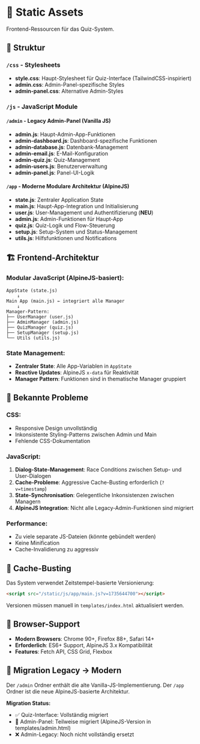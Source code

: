 # 🎨 Static Assets

Frontend-Ressourcen für das Quiz-System.

## 📁 Struktur

### `/css` - Stylesheets
- **style.css**: Haupt-Stylesheet für Quiz-Interface (TailwindCSS-inspiriert)
- **admin.css**: Admin-Panel-spezifische Styles  
- **admin-panel.css**: Alternative Admin-Styles

### `/js` - JavaScript Module

#### `/admin` - Legacy Admin-Panel (Vanilla JS)
- **admin.js**: Haupt-Admin-App-Funktionen
- **admin-dashboard.js**: Dashboard-spezifische Funktionen
- **admin-database.js**: Datenbank-Management
- **admin-email.js**: E-Mail-Konfiguration
- **admin-quiz.js**: Quiz-Management
- **admin-users.js**: Benutzerverwaltung
- **admin-panel.js**: Panel-UI-Logik

#### `/app` - Moderne Modulare Architektur (AlpineJS)
- **state.js**: Zentraler Application State
- **main.js**: Haupt-App-Integration und Initialisierung  
- **user.js**: User-Management und Authentifizierung (**NEU**)
- **admin.js**: Admin-Funktionen für Haupt-App
- **quiz.js**: Quiz-Logik und Flow-Steuerung
- **setup.js**: Setup-System und Status-Management
- **utils.js**: Hilfsfunktionen und Notifications

## 🏗️ Frontend-Architektur

### Modular JavaScript (AlpineJS-basiert):
```
AppState (state.js)
    ↓
Main App (main.js) ← integriert alle Manager
    ↓
Manager-Pattern:
├── UserManager (user.js)
├── AdminManager (admin.js)  
├── QuizManager (quiz.js)
├── SetupManager (setup.js)
└── Utils (utils.js)
```

### State Management:
- **Zentraler State**: Alle App-Variablen in `AppState`
- **Reactive Updates**: AlpineJS `x-data` für Reaktivität
- **Manager Pattern**: Funktionen sind in thematische Manager gruppiert

## 🚧 Bekannte Probleme

### CSS:
- Responsive Design unvollständig
- Inkonsistente Styling-Patterns zwischen Admin und Main
- Fehlende CSS-Dokumentation

### JavaScript:
1. **Dialog-State-Management**: Race Conditions zwischen Setup- und User-Dialogen
2. **Cache-Probleme**: Aggressive Cache-Busting erforderlich (`?v=timestamp`)
3. **State-Synchronisation**: Gelegentliche Inkonsistenzen zwischen Managern
4. **AlpineJS Integration**: Nicht alle Legacy-Admin-Funktionen sind migriert

### Performance:
- Zu viele separate JS-Dateien (könnte gebündelt werden)
- Keine Minification
- Cache-Invalidierung zu aggressiv

## 🔧 Cache-Busting

Das System verwendet Zeitstempel-basierte Versionierung:
```html
<script src="/static/js/app/main.js?v=1735644700"></script>
```

Versionen müssen manuell in `templates/index.html` aktualisiert werden.

## 📱 Browser-Support

- **Modern Browsers**: Chrome 90+, Firefox 88+, Safari 14+
- **Erforderlich**: ES6+ Support, AlpineJS 3.x Kompatibilität
- **Features**: Fetch API, CSS Grid, Flexbox

## 🔄 Migration Legacy → Modern

Der `/admin` Ordner enthält die alte Vanilla-JS-Implementierung.
Der `/app` Ordner ist die neue AlpineJS-basierte Architektur.

**Migration Status:**
- ✅ Quiz-Interface: Vollständig migriert
- 🔄 Admin-Panel: Teilweise migriert (AlpineJS-Version in templates/admin.html)
- ❌ Admin-Legacy: Noch nicht vollständig ersetzt